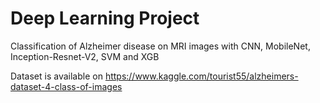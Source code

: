 # Deep Learning Project

Classification of Alzheimer disease on MRI images with CNN, MobileNet, Inception-Resnet-V2, SVM and XGB

Dataset is available on https://www.kaggle.com/tourist55/alzheimers-dataset-4-class-of-images
